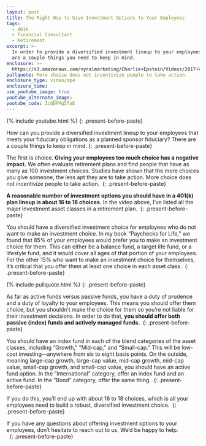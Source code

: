 ```yaml
---
layout: post
title: The Right Way to Give Investment Options to Your Employees
tags:
  - 401K
  - Financial Consultant
  - Retirement
excerpt: >-
  In order to provide a diversified investment lineup to your employees, there
  are a couple things you need to keep in mind.
enclosure: >-
  https://s3.amazonaws.com/vyralmarketing/Charlie+Epstein/Videos/2017+Videos/The+Right+Way+to+Give+Investment+Options+to+Your+Employees+-+The+401K+Coach.mp4
pullquote: More choice does not incentivize people to take action.
enclosure_type: video/mp4
enclosure_time:
use_youtube_image: true
youtube_alternate_image:
youtube_code: IcQDFMg5TaE
---
```



{% include youtube.html %}
{: .present-before-paste}

How can you provide a diversified investment lineup to your employees that meets your fiduciary obligations as a planned sponsor fiduciary? There are a couple things to keep in mind.
{: .present-before-paste}

The first is choice. **Giving your employees too much choice has a negative impact.** We often evaluate retirement plans and find people that have as many as 100 investment choices. Studies have shown that the more choices you give someone, the less apt they are to take action. More choice does not incentivize people to take action.&nbsp;
{: .present-before-paste}

**A reasonable number of investment options you should have in a 401(k) plan lineup is about 16 to 18 choices.** In the video above, I’ve listed all the major investment asset classes in a retirement plan.&nbsp;
{: .present-before-paste}

You should have a diversified investment choice for employees who do not want to make an investment choice. In my book “Paychecks for Life,” we found that 85% of your employees would prefer you to make an investment choice for them. This can either be a balance fund, a target life fund, or a lifestyle fund, and it would cover all ages of that portion of your employees. For the other 15% who want to make an investment choice for themselves, it’s critical that you offer them at least one choice in each asset class.&nbsp;
{: .present-before-paste}

{% include pullquote.html %}
{: .present-before-paste}

As far as active funds versus passive funds, you have a duty of prudence and a duty of loyalty to your employees. This means you should offer them choice, but you shouldn’t make the choice for them so you’re not liable for their investment decisions. In order to do that, **you should offer both passive (index) funds and actively managed funds.&nbsp;**
{: .present-before-paste}

You should have an index fund in each of the blend categories of the asset classes, including “Growth,” “Mid-cap,” and “Small-cap.” This will be low-cost investing—anywhere from six to eight basis points. On the outside, meaning large-cap growth, large-cap value, mid-cap growth, mid-cap value, small-cap growth, and small-cap value, you should have an active fund option. In the “International” category, offer an index fund and an active fund. In the “Bond” category, offer the same thing.&nbsp;
{: .present-before-paste}

If you do this, you’ll end up with about 16 to 18 choices, which is all your employees need to build a robust, diversified investment choice.&nbsp;
{: .present-before-paste}

If you have any questions about offering investment options to your employees, don’t hesitate to reach out to us. We’d be happy to help.
<br>&nbsp;
{: .present-before-paste}